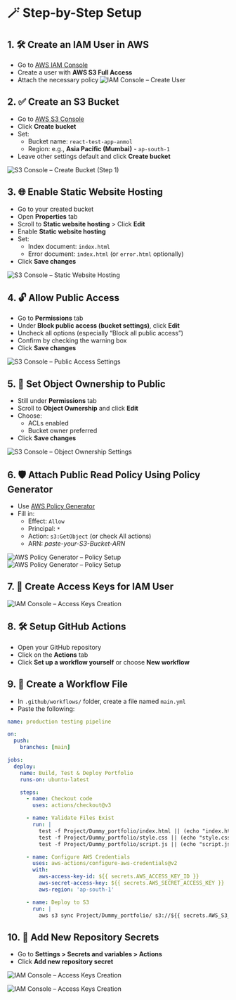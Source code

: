 # 🪄 Step-by-Step Setup

## 1. 🛠 Create an IAM User in AWS
- Go to [AWS IAM Console](https://console.aws.amazon.com/iam/)
- Create a user with **AWS S3 Full Access**
- Attach the necessary policy
![IAM Console – Create User](IMG/IAM_User.png)

## 2. ✅ Create an S3 Bucket
- Go to [AWS S3 Console](https://s3.console.aws.amazon.com/)
- Click **Create bucket**
- Set:
  - Bucket name: `react-test-app-anmol`
  - Region: e.g., **Asia Pacific (Mumbai)** - `ap-south-1`
- Leave other settings default and click **Create bucket**

![S3 Console – Create Bucket (Step 1)](IMG/s3Bucket.png)

## 3. 🌐 Enable Static Website Hosting
- Go to your created bucket
- Open **Properties** tab
- Scroll to **Static website hosting** > Click **Edit**
- Enable **Static website hosting**
- Set:
  - Index document: `index.html`
  - Error document: `index.html` (or `error.html` optionally)
- Click **Save changes**

![S3 Console – Static Website Hosting](IMG/staticwebhosting.png)

## 4. 🔓 Allow Public Access
- Go to **Permissions** tab
- Under **Block public access (bucket settings)**, click **Edit**
- Uncheck all options (especially “Block all public access”)
- Confirm by checking the warning box
- Click **Save changes**

![S3 Console – Public Access Settings](IMG/publicBlocking.png)


## 5. 👥 Set Object Ownership to Public
- Still under **Permissions** tab
- Scroll to **Object Ownership** and click **Edit**
- Choose:
  - ACLs enabled
  - Bucket owner preferred
- Click **Save changes**

![S3 Console – Object Ownership Settings](IMG/ownership.png)


## 6. 🛡 Attach Public Read Policy Using Policy Generator
- Use [AWS Policy Generator](https://awspolicygen.s3.amazonaws.com/policygen.html)
- Fill in:
  - Effect: `Allow`
  - Principal: `*`
  - Action: `s3:GetObject` (or check All actions)
  - ARN: *paste-your-S3-Bucket-ARN*
 
![AWS Policy Generator – Policy Setup](IMG/policy_1.png)
![AWS Policy Generator – Policy Setup](IMG/policy_2.png)


## 7. 🔐 Create Access Keys for IAM User
![IAM Console – Access Keys Creation](IMG/Access_Key.png)

## 8. 🛠 Setup GitHub Actions
- Open your GitHub repository
- Click on the **Actions** tab
- Click **Set up a workflow yourself** or choose **New workflow**

## 9. 📝 Create a Workflow File
- In `.github/workflows/` folder, create a file named `main.yml`
- Paste the following:

```yaml
name: production testing pipeline

on:
  push:
    branches: [main]

jobs:
  deploy:
    name: Build, Test & Deploy Portfolio
    runs-on: ubuntu-latest

    steps:
      - name: Checkout code
        uses: actions/checkout@v3

      - name: Validate Files Exist
        run: |
          test -f Project/Dummy_portfolio/index.html || (echo "index.html missing" && exit 1)
          test -f Project/Dummy_portfolio/style.css || (echo "style.css missing" && exit 1)
          test -f Project/Dummy_portfolio/script.js || (echo "script.js missing" && exit 1)

      - name: Configure AWS Credentials
        uses: aws-actions/configure-aws-credentials@v2
        with:
          aws-access-key-id: ${{ secrets.AWS_ACCESS_KEY_ID }}
          aws-secret-access-key: ${{ secrets.AWS_SECRET_ACCESS_KEY }}
          aws-region: 'ap-south-1'

      - name: Deploy to S3
        run: |
          aws s3 sync Project/Dummy_portfolio/ s3://${{ secrets.AWS_S3_BUCKET_NAME }} --delete
```

## 10. 🔐 Add New Repository Secrets
- Go to **Settings > Secrets and variables > Actions**
- Click **Add new repository secret**
  
![IAM Console – Access Keys Creation](IMG/github_1.png)

![IAM Console – Access Keys Creation](IMG/added_key.png)
